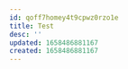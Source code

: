 ```yaml
---
id: qoff7homey4t9cpwz0rzo1e
title: Test
desc: ''
updated: 1658486881167
created: 1658486881167
---
```

